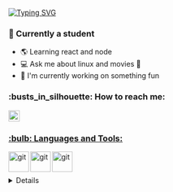 [![Typing SVG](https://terminal-readme-stats.onrender.com/svg?name=vskvj3&whoami=true&stats=true&stime=1600&delay=1000)](https://github.com/vskvj3/terminal-readme-stats)

 <!--- <img src="blink.svg" width="400" height="60" alt="css-in-readme"> --->

### :boy: Currently a student

- :earth_americas: Learning react and node
- :computer: Ask me about linux and movies :movie_camera:
- :ghost: I'm currently working on something fun

<!--- HOW TO REACH ME --->
<h3>:busts_in_silhouette: How to reach me:</h3>
<a href="https://linkedin.com/in/visakhvj3">
    <img alt="link to my LinkedIn" src="https://img.shields.io/static/v1?label&message=/in/visakhvj3&color=0A66C2&style=for-the-badge&logo=linkedin" height="22px" />
</br>



<!--- LANGUAGES AND TOOLS --->
<h3>:bulb: Languages and Tools:</h3>
<img align="left" alt="git" width="40px" src="https://www.svgrepo.com/show/353478/bash-icon.svg" />
<img align="left" alt="git" width="40px" src="https://img.icons8.com/color/512/javascript.png" />
<img align="left" alt="git" width="40px" src="https://img.icons8.com/color/96/linux--v1.png" />

</br></br>

<!--- GITHUB STATICS --->
<details>
 <summary><h3>⚙️ GitHub Stats:<h3></summary>
<p align="center">
<a href="https://github.com/vskvj3">
  <img height="180em" src="https://github-readme-stats-eight-theta.vercel.app/api?username=vskvj3&show_icons=true&theme=dark&bg_color=000000&include_all_commits=true&count_private=true"/>
  <img height="180em" src="https://github-readme-stats-eight-theta.vercel.app/api/top-langs/?username=vskvj3&layout=compact&langs_count=8&theme=dark&bg_color=000000"/>
</a>
</p>
</details>
